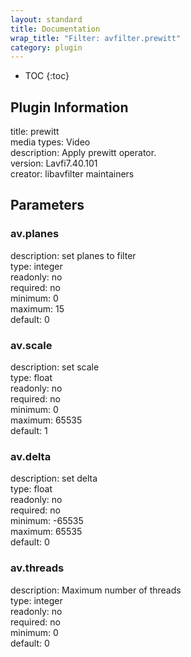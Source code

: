 ```yaml
---
layout: standard
title: Documentation
wrap_title: "Filter: avfilter.prewitt"
category: plugin
---
```

* TOC
{:toc}

## Plugin Information

title: prewitt  
media types:
Video  
description: Apply prewitt operator.  
version: Lavfi7.40.101  
creator: libavfilter maintainers  

## Parameters

### av.planes

  
description:
set planes to filter  
type: integer  
readonly: no  
required: no  
minimum: 0  
maximum: 15  
default: 0  

### av.scale

  
description:
set scale  
type: float  
readonly: no  
required: no  
minimum: 0  
maximum: 65535  
default: 1  

### av.delta

  
description:
set delta  
type: float  
readonly: no  
required: no  
minimum: -65535  
maximum: 65535  
default: 0  

### av.threads

  
description:
Maximum number of threads  
type: integer  
readonly: no  
required: no  
minimum: 0  
default: 0  

